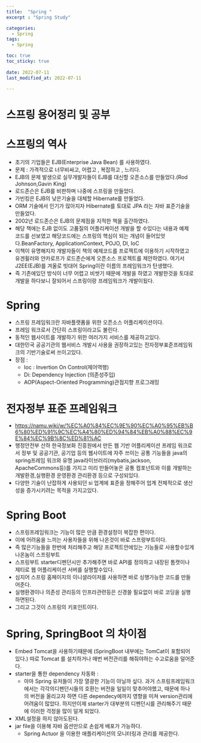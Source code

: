 ```yaml
---
title:  "Spring "
excerpt : "Spring Study"

categories:
  - Spring
tags:
  - Spring

toc: true
toc_sticky: true
 
date: 2022-07-11
last_modified_at: 2022-07-11

--- 
```


# 스프링 용어정리 및 공부

#  스프링의 역사
- 초기의 기업들은 EJB(Enterprise Java Bean)
를 사용하였다.
- 문제 : 가격적으로 너무비싸고, 어렵고 , 복잡하고 , 느리다.
- EJB의 문제 발생으로 실무개발자들이 EJB를 대신할 오픈소스를 만들었다.(Rod Johnson,Gavin King)
- 로드존슨은 EJB를 비판하며 나중에 스프링을 만들었다.
- 가빈킹은 EJB의 낮은기술을 대체할 Hibernate를 만들었다.
- ORM 기술에서 인기가 많아지자 Hibernate를 토대로 JPA 라는 자바 표준기술을 만들었다.
- 2002년 로드존슨은 EJB의 문제점을 지적한 책을 출간하였다. 
- 해당 책에는 EJB 없이도 고품질의 어플리케이션 개발을 할 수있다는 내용과 예제 코드를 선보였고 해당코드에는 스프링의 핵심이 되는 개념이 들어있엇다.BeanFactory, ApplicationContext, POJO, DI, IoC
- 이책이 유명해지자 개발자들이 책의 예제코드를 프로젝트에 이용하기 시작하였고
유겐휠러와 얀카로프가 로드존슨에게 오픈소스 프로젝트를 제안하였다.
여기서 J2EE(EJB)를 겨울로 빗대어 Spring이란 이름의 프레임워크가 탄생했다.
- 즉 기존에있던 방식이 너무 어렵고 비쌋기 때문에 개발을 하였고 개발한것을 토대로개발을 하다보니 잘되어서 스프링이랑 프레임워크가 개발이됬다.

# Spring
- 스프링 프레임워크란 자바플랫폼을 위한 오픈소스 어플리케이션이다.
- 프레임 워크로서 간단히 스프링이라고도 불린다.
- 동적인 웹사이트를 개발하기 위한 여러가지 서비스를 제공하고있다.
- 대한민국 공공기관의 웹서비스 개발시 사용을 권장하고있는 전자정부표준프레임워크의 기반기술로써 쓰이고있다.
- 장점 : 
  - Ioc : Invertion On Control(제어역행)
  - Di: Dependency Injection (의존성주입)
  - AOP(Aspect-Oriented Programming)관점지향 프로그래밍

# 전자정부 표준 프레임워크
- https://namu.wiki/w/%EC%A0%84%EC%9E%90%EC%A0%95%EB%B6%80%ED%91%9C%EC%A4%80%ED%94%84%EB%A0%88%EC%9E%84%EC%9B%8C%ED%81%AC
- 행정안전부 산하 한국정보화 진흥원에서 만든 웹 기반 어플리케이션 프레임 워크로서 정부 및 공공기관, 공기업 등의 웹사이트에 자주 쓰이는 공통 기능들을 java의 spring프레임 워크와 유명 java라이브러리(mybatis,jackson, ApacheCommons등)를 가지고 미리 만들어놓은 공통 컴포넌트와 이를 개발하는 개발환경,실행환경 운영환경 관리환경 등으로 구성되있다.
- 다양한 기술이 난잡하게 사용되던 si 업계에 표준을 정해주어 업계 전체적으로 생산성을 증가시키려는 목적을 가지고있다.
  
# Spring Boot
- 스프링프레임워크는 기능이 많은 만큼 환경설정이 복잡한 편이다.
- 이에 어려움을 느끼는 사용자들을 위해 나온것이 바로 스프랑부트이다.
- 즉 많은기능들을 한번에 처리해주고 해당 프로젝트안에있는 기능들로 사용할수있게 나온놈이 스프링부트
- 스프링부트 starter디펜던시만 추가해주면 바로 API를 정의하고 내장된 톰캣이나 제티로 웹 어플리케이션 서버를 실행할수있다.
- 심지어 스프링 홈페이지의 이니셜라이저를 사용하면 바로 싱행가능한 코드를 만들어준다.
- 실행환경이나 의존성 관리등의 인프라관련등은 신경쓸 필요없이 바로 코딩을 실행하면된다.
- 그리고 그것이 스프링의 키포인트이다.

# Spring, SpringBoot 의 차이점
- Embed Tomcat을 사용하기때문에 (SpringBoot 내부에는 TomCat이 포함되어있다.)
따로 Tomcat 를 설치하거나 매번 버전관리를 해줘야하는 수고로움을 덜어준다.
- starter을 통한 dependency 자동화 :
  - 아마 Spring 유저들이 가장 열광한 기능이 아닐까 싶다. 과거 스프링프레임워크에서는 각각의디펜던시들의 호환는 버전을 일일이 맞추어야했고, 때문에 하나의 버전을 올리고자 하면 다른 dependecy에까지 영향을 미쳐 version관리에 어려움이 많았다. 하지만이제 starter가 대부분의 디펜던시를 관리해주기 때문에 이러한 걱정을 많이 덜게 되었다.
- XML설정을 하지 않아도된다.
- jar file을 이용해 자바 옵션만으로 손쉽게 배포가 가능하다.
  - Spring Actuor 을 이용한 애플리케이션의 모니터링과 관리를 제공한다.